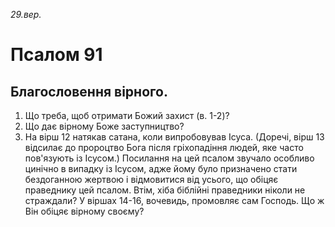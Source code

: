 
_29.вер._

#  Псалом 91

## Благословення вірного.
1. Що треба, щоб отримати Божий захист (в. 1-2)?
2. Що дає вірному Боже заступництво?
3. На вірш 12 натякав сатана, коли випробовував Ісуса. (Доречі, вірш 13 відсилає до пророцтво Бога після гріхопадіння людей, яке часто пов'язують із Ісусом.) Посилання на цей псалом звучало особливо цинічно в випадку із Ісусом, адже йому було призначено стати бездоганною жертвою і відмовитися від усього, що обіцяє праведнику цей псалом. Втім, хіба біблійні праведники ніколи не страждали? У віршах 14-16, вочевидь, промовляє сам Господь. Що ж Він обіцяє вірному своєму?
